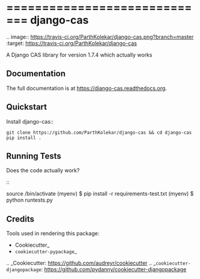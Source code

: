 =============================
django-cas
=============================

.. image:: https://travis-ci.org/ParthKolekar/django-cas.png?branch=master
:target: https://travis-ci.org/ParthKolekar/django-cas

A Django CAS library for version 1.7.4 which actually works

Documentation
-------------

The full documentation is at https://django-cas.readthedocs.org.

Quickstart
----------

Install django-cas::

    git clone https://github.com/ParthKolekar/django-cas && cd django-cas
    pip install .

Running Tests
--------------

Does the code actually work?

::

source <YOURVIRTUALENV>/bin/activate
(myenv) $ pip install -r requirements-test.txt
(myenv) $ python runtests.py

Credits
---------

Tools used in rendering this package:

*  Cookiecutter_
*  `cookiecutter-pypackage`_

.. _Cookiecutter: https://github.com/audreyr/cookiecutter
.. _`cookiecutter-djangopackage`: https://github.com/pydanny/cookiecutter-djangopackage

